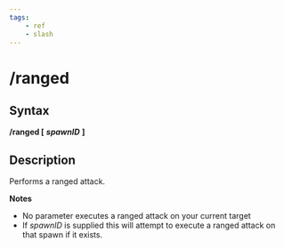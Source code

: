 ```yaml
---
tags:
    - ref
    - slash
---
```

# /ranged

## Syntax

**/ranged [** _**spawnID**_ **]**

## Description

Performs a ranged attack.

**Notes**

* No parameter executes a ranged attack on your current target
* If _spawnID_ is supplied this will attempt to execute a ranged attack on that spawn if it exists.

